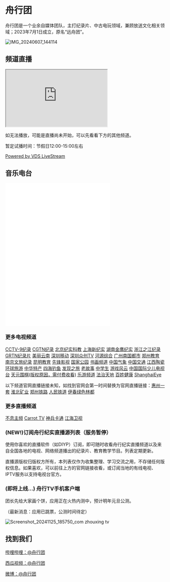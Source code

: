 # 舟行团
舟行团是一个业余自媒体团队，主打纪录片、中古电玩领域，兼顾放送文化相关领域；2023年7月1日成立，原名“远舟团”。

![IMG_20240607_144114](https://github.com/user-attachments/assets/45299487-ff61-4b36-bba1-9519b9937b67)

## 频道直播
<iframe src="https://sf-human.github.io/m3u8-player/player/#https://vdsbkup-tcloud-pull.hydun.com/live/ZhouXing.m3u8" width="320px" height="180px"></iframe>

如无法播放，可能是直播尚未开始，可以先看看下方的其他频道。

暂定试播时间：节假日12:00-15:00左右

[Powered by VDS LiveStream](http://lsnext.vds.pub/room/ZhouXing)

## 音乐电台
<iframe frameborder="no" border="0" marginwidth="0" marginheight="0" width=330 height=450 src="//music.163.com/outchain/player?type=0&id=9293774299&auto=1&height=430"></iframe>

### 更多电视频道
[CCTV-9纪录](https://tv.cctv.com/live/cctvjilu/) [CGTN纪录](https://www.cgtn.com/channel/documentary) [北京纪实科教](https://www.btime.com/btv/btvsy_index) [上海新纪实](https://live.kankanews.com/huikan) [湖南金鹰纪实](https://live.mgtv.com/?channelId=316) [浙江之江纪录](https://zmtv.cztv.com/cmsh5-share/prod/cztv-tvLive/index.html?pageId=112) [GRTN纪录片](https://gdtv.cn/tvChannelDetail/94) [美丽云南](https://www.ynbit.com/) [深圳移动](https://www.sztv.com.cn/dianshi.shtml?id=7869) [深圳众创TV](https://zhfw-h5.lggov.cn/#/) [河源综合](https://www.hyrtv.cn/itv/) [广州南国都市](https://app.gztv.com/plusshare/#/tvDetail?code=3003) [郑州教育](https://web.chinamcloud.com/yszh32//wz/zb/index.shtml) [南京文旅纪录](http://www.nbs.cn/live/) [昆明教育](http://kmjy.kmetv.com/application/tvradio/h5/detail.html?id=1&type=tv) [先锋影视](https://zhxww.y-h5.iyunxh.com/module-live/detail/detail?hide_back=1&id=511&no_need_login_tip=1) [国家公园](http://www.qukanvideo.com/cloud/h5/1721296664884226) [书画频道](http://web.shtv.net.cn/MobileWeb/OnlineLive.aspx) [中国气象](http://www.weathertv.cn/) [中国交通](https://h5.nty.tv189.com/cgq/detail/live?liveid=C8000000000000000001685582159524) [江西陶瓷](https://www.jxntv.cn/live/#/tcpd) [环球旅游](https://webwotv.chinaunicomvideo.cn/wovideo/wovideoWap/wap/play?id=473&type=1) [中华特产](https://webwotv.chinaunicomvideo.cn/wovideo/wovideoWap/wap/play?id=411&type=1) [四海钓鱼](https://m.miguvideo.com/mgs/msite/prd/liveDetail.html?channelid=201600010010024&contId=895358641&sharefrom=miguvideoapp) [发现之旅](https://aikanvod.miguvideo.com/video/p/live.jsp?user=guest&channel=6f19caa8cc3798293fb98195ece4c1e6&playbillid=89890889e21d16f8101e69c48bae179f5f889e21d16f81890889e21d16f8101e69c48bae179f5f1e69c48bae179f5f&categoryid=catauto289890889e21d16f8101e69c48bae179f5f889e21d16f81890889e21d16f8101e69c48bae179f5f1e69c48bae179f5f89890889e21d16f8101e69c48bae179f5f889e21d16f81890889e21d16f8101e69c48bae179f5f1e69c48bae179f5f89890889e21d16f8101e69c48bae179f5f889e21d16f81890889e21d16f8101e69c48bae179f5f1e69c48bae179f5f213759&channelcode=89890889e21d16f8101e69c48bae179f5f889e21d16f81890889e21d16f8101e69c48bae179f5f1e69c48bae179f5f&channalNo=2&appVersion=913&isEncrypt=1&appVersion=913) [老故事](https://aikanvod.miguvideo.com/video/p/live.jsp?user=guest&channel=70cf3f0edac1667cd62bf1186e45f206&playbillid=a14775944475fbe070d0caaecfb3212c&categoryid=8062ec8cb4a601dd5746125d96279559a3016164f1e415c164025379e8acc8ac&channelcode=686a83f57dd799eb37d95916657f4245&channalNo=2&appVersion=913&isEncrypt=1&appVersion=913) [中学生](https://aikanvod.miguvideo.com/video/p/live.jsp?user=guest&channel=75fe4a331b8f71e5638eec115904f943&playbillid=c8cb2f0654422e68cfdd6ee8ac05c164&categoryid=8062ec8cb4a601dd5746125d96279559a3016164f1e415c164025379e8acc8ac&channelcode=b5cad6d57ecc6e83db47095be8f55ad6&channalNo=2&appVersion=913&isEncrypt=1&appVersion=913) [游戏风云](https://m.miguvideo.com/mgs/msite/prd/liveDetail.html?channelid=201600010010024&contId=790188417&sharefrom=miguvideoapp) [中国国际少儿电视台](http://cicstv.com/index.html) [天元围棋(版权原因，需付费收看)](https://weiqi.com.cn/app/index.php?i=1&c=entry&action=detail&id=5&do=live&m=muu_classroom_plugin_livecourse) [乐游频道](https://m.miguvideo.com/mgs/msite/prd/liveDetail.html?channelid=201600010010024&contId=796070452&sharefrom=miguvideoapp) [法治天地](https://m.miguvideo.com/mgs/msite/prd/liveDetail.html?channelid=201600010010024&contId=790188943&sharefrom=miguvideoapp&pwId=d8699b2a5445471c9f6f5bfb851945a8) [百姓健康](https://wx.vzan.com/live/page/1579444969?shauid=undefined&vprid=0&v=1715241247391&ver=fa5f4d749a534e0aac22df319e5affe4) [ShanghaiEye](https://www.shanghaieye.cn/live)

以下频道官网直播链接未知，如找到官网会第一时间替换为官网直播链接：[惠州一套](https://sf-human.github.io/m3u8-player/player/#http://b.ds2.hztvmg.com/AppName/StreamName.m3u8) [淮北矿业](https://sf-human.github.io/m3u8-player/player/#http://xcblive.hbcoal.com/3/sd/live.m3u8) [郑州铁路](https://sf-human.github.io/m3u8-player/player/#http://39.162.27.11:8081/newlive/live/hls/1/live.m3u8) [人民铁道](https://sf-human.github.io/m3u8-player/player/#http://39.162.27.11:8081/newlive/live/hls/2/live.m3u8) [伊春绿色林都](https://sf-human.github.io/m3u8-player/player/#https://liveplaysr.dbw.cn:443/lsdream/6i4bn74/2000/live.m3u8)

### 更多直播频道
[不息主频](https://www.bilibili.com/blackboard/live/live-activity-player.html?cid=24290456&quality=0) [Carrot TV](https://carrottv.com.cn/live.html) [神兵卡通](http://old.shenbingcartoon.com) [江海卫视](https://www.bilibili.com/blackboard/live/live-activity-player.html?cid=7532238&quality=0)

### (NEW!)订阅舟行纪实直播源列表（服务暂停）
使用你喜欢的直播软件（如DIYP）订阅，即可随时收看舟行纪实直播频道以及来自全国各地的电视、网络频道播出的纪录片、教育教学节目。列表定期更新。

直播源版权归版权方所有，本列表仅作为收集整理、学习交流之用，不存储任何版权信息。如果喜欢，可以前往上方的官网链接收看，或订阅当地的有线电视、IPTV服务以支持电视台官方。

### (即将上线...) 舟行TV手机客户端
团长先给大家画个饼，应用正在火热内测中，预计明年元旦公测。

（最新消息：应用已跳票，公测时间待定）

![Screenshot_20241125_185750_com zhouxing tv](https://github.com/user-attachments/assets/849652e4-e46d-47e2-821c-c7b0a2d51b1d)


## 找到我们
[哔哩哔哩：@舟行团](http://space.bilibili.com/385765041)

[西瓜视频：@舟行团](https://v.douyin.com/iDhhy64E/)

[微博：@舟行团](https://weibo.com/u/7789279701)
